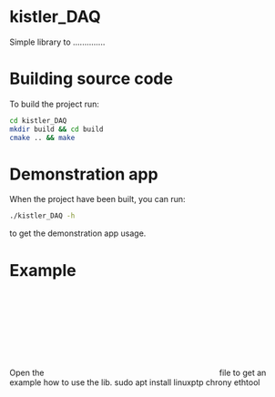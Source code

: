 # kistler_DAQ

Simple library to ..............

# Building source code

To build the project run:
```bash
cd kistler_DAQ
mkdir build && cd build
cmake .. && make
```

# Demonstration app

When the project have been built, you can run:
```bash
./kistler_DAQ -h
```
to get the demonstration app usage.

# Example
Open the ![main.cpp](cpp:src/main.cpp) file to get an example how to use the lib.
sudo apt install linuxptp chrony ethtool
